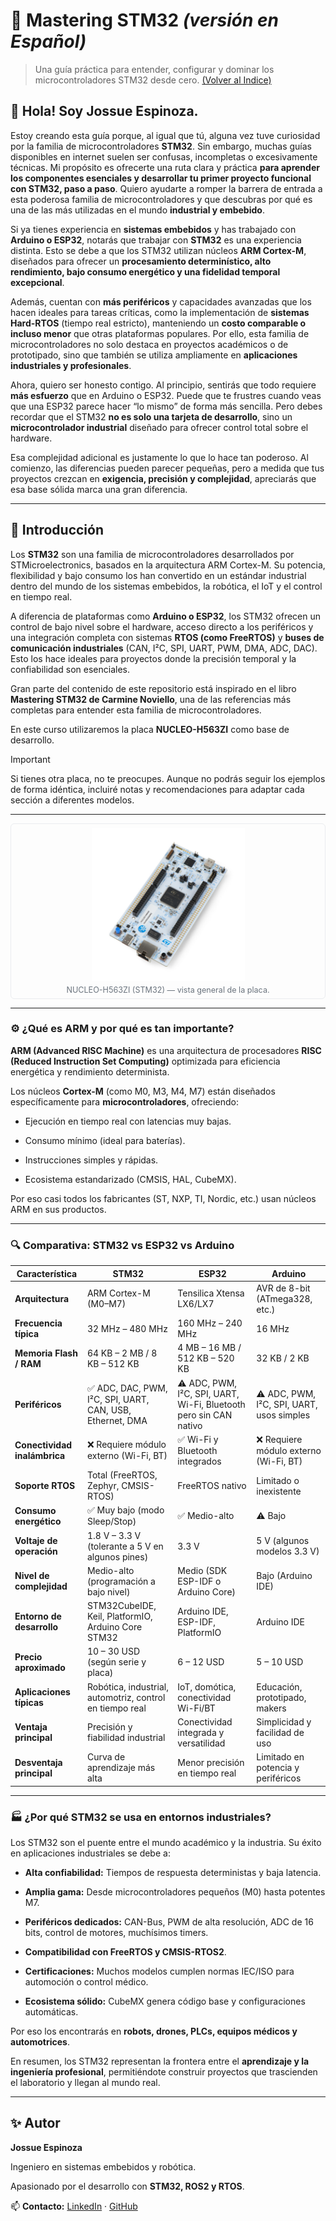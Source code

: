 # 🧠 Mastering STM32 *(versión en Español)*
> Una guía práctica para entender, configurar y dominar los microcontroladores STM32 desde cero.
[(Volver al Indice)](https://github.com/JossueE/Mastering-STM32/tree/main?tab=readme-ov-file#%C3%ADndice)

## 👋 Hola! Soy Jossue Espinoza.

Estoy creando esta guía porque, al igual que tú, alguna vez tuve curiosidad por la familia de microcontroladores **STM32**. Sin embargo, muchas guías disponibles en internet suelen ser confusas, incompletas o excesivamente técnicas. Mi propósito es ofrecerte una ruta clara y práctica **para aprender los componentes esenciales y desarrollar tu primer proyecto funcional con STM32, paso a paso**. Quiero ayudarte a romper la barrera de entrada a esta poderosa familia de microcontroladores y que descubras por qué es una de las más utilizadas en el mundo **industrial y embebido**.

Si ya tienes experiencia en **sistemas embebidos** y has trabajado con **Arduino o ESP32**, notarás que trabajar con **STM32** es una experiencia distinta.
Esto se debe a que los STM32 utilizan núcleos **ARM Cortex-M**, diseñados para ofrecer un **procesamiento determinístico, alto rendimiento, bajo consumo energético y una fidelidad temporal excepcional**.

Además, cuentan con **más periféricos** y capacidades avanzadas que los hacen ideales para tareas críticas, como la implementación de **sistemas Hard-RTOS** (tiempo real estricto), manteniendo un **costo comparable o incluso menor** que otras plataformas populares.
Por ello, esta familia de microcontroladores no solo destaca en proyectos académicos o de prototipado, sino que también se utiliza ampliamente en **aplicaciones industriales y profesionales**.

Ahora, quiero ser honesto contigo. Al principio, sentirás que todo requiere **más esfuerzo** que en Arduino o ESP32.
Puede que te frustres cuando veas que una ESP32 parece hacer “lo mismo” de forma más sencilla.
Pero debes recordar que el STM32 **no es solo una tarjeta de desarrollo**, sino un **microcontrolador industrial** diseñado para ofrecer control total sobre el hardware.

Esa complejidad adicional es justamente lo que lo hace tan poderoso.
Al comienzo, las diferencias pueden parecer pequeñas, pero a medida que tus proyectos crezcan en **exigencia, precisión y complejidad**, apreciarás que esa base sólida marca una gran diferencia. 

---

## 📘 Introducción 

Los **STM32** son una familia de microcontroladores desarrollados por STMicroelectronics, basados en la arquitectura ARM Cortex-M.
Su potencia, flexibilidad y bajo consumo los han convertido en un estándar industrial dentro del mundo de los sistemas embebidos, la robótica, el IoT y el control en tiempo real.

A diferencia de plataformas como **Arduino o ESP32**, los STM32 ofrecen un control de bajo nivel sobre el hardware, acceso directo a los periféricos y una integración completa con sistemas **RTOS (como FreeRTOS)** y **buses de comunicación industriales** (CAN, I²C, SPI, UART, PWM, DMA, ADC, DAC).
Esto los hace ideales para proyectos donde la precisión temporal y la confiabilidad son esenciales.

Gran parte del contenido de este repositorio está inspirado en el libro **Mastering STM32 de Carmine Noviello**, una de las referencias más completas para entender esta familia de microcontroladores.

En este curso utilizaremos la placa **NUCLEO-H563ZI** como base de desarrollo.

> [!IMPORTANT]
> Si tienes otra placa, no te preocupes. Aunque no podrás seguir los ejemplos de forma idéntica, incluiré notas y recomendaciones para adaptar cada sección a diferentes modelos.

---

<figure style="margin:0; text-align:center; border:1px solid #eaecef; padding:6px; border-radius:6px;">
  <img src="../../Images/Introduction/NUCLEO-H563ZI.jpg"
       alt="Placa NUCLEO-H563ZI"
       style="max-width:50%; height:auto;" />
  <figcaption style="font-size:0.9em; color:#6a737d; margin-top:4px;">
    NUCLEO-H563ZI (STM32) — vista general de la placa.
  </figcaption>
</figure>

---
### ⚙️ ¿Qué es ARM y por qué es tan importante?

**ARM (Advanced RISC Machine)** es una arquitectura de procesadores **RISC (Reduced Instruction Set Computing)** optimizada para eficiencia energética y rendimiento determinista. 

Los núcleos **Cortex-M** (como M0, M3, M4, M7) están diseñados específicamente para **microcontroladores**, ofreciendo:

- Ejecución en tiempo real con latencias muy bajas.

- Consumo mínimo (ideal para baterías).

- Instrucciones simples y rápidas.

- Ecosistema estandarizado (CMSIS, HAL, CubeMX).

Por eso casi todos los fabricantes (ST, NXP, TI, Nordic, etc.) usan núcleos ARM en sus productos.


---
### 🔍 Comparativa: STM32 vs ESP32 vs Arduino

| Característica | STM32 | ESP32 | Arduino |
|-----------------|--------|--------|----------|
| **Arquitectura** | ARM Cortex-M (M0–M7) | Tensilica Xtensa LX6/LX7 | AVR de 8-bit (ATmega328, etc.) |
| **Frecuencia típica** | 32 MHz – 480 MHz | 160 MHz – 240 MHz | 16 MHz |
| **Memoria Flash / RAM** | 64 KB – 2 MB / 8 KB – 512 KB | 4 MB – 16 MB / 512 KB – 520 KB | 32 KB / 2 KB |
| **Periféricos** | ✅ ADC, DAC, PWM, I²C, SPI, UART, CAN, USB, Ethernet, DMA | ⚠️ ADC, PWM, I²C, SPI, UART, Wi-Fi, Bluetooth pero sin CAN nativo | ⚠️ ADC, PWM, I²C, SPI, UART, usos simples|
| **Conectividad inalámbrica** | ❌ Requiere módulo externo (Wi-Fi, BT) | ✅ Wi-Fi y Bluetooth integrados | ❌ Requiere módulo externo (Wi-Fi, BT)  |
| **Soporte RTOS** | Total (FreeRTOS, Zephyr, CMSIS-RTOS) | FreeRTOS nativo | Limitado o inexistente |
| **Consumo energético** | ✅ Muy bajo (modo Sleep/Stop) | ✅ Medio-alto | ⚠️ Bajo |
| **Voltaje de operación** | 1.8 V – 3.3 V (tolerante a 5 V en algunos pines) | 3.3 V | 5 V (algunos modelos 3.3 V) |
| **Nivel de complejidad** | Medio-alto (programación a bajo nivel) | Medio (SDK ESP-IDF o Arduino Core) | Bajo (Arduino IDE) |
| **Entorno de desarrollo** | STM32CubeIDE, Keil, PlatformIO, Arduino Core STM32 | Arduino IDE, ESP-IDF, PlatformIO | Arduino IDE |
| **Precio aproximado** | 10 – 30 USD (según serie y placa) | 6 – 12 USD | 5 – 10 USD |
| **Aplicaciones típicas** | Robótica, industrial, automotriz, control en tiempo real | IoT, domótica, conectividad Wi-Fi/BT | Educación, prototipado, makers |
| **Ventaja principal** | Precisión y fiabilidad industrial | Conectividad integrada y versatilidad | Simplicidad y facilidad de uso |
| **Desventaja principal** | Curva de aprendizaje más alta | Menor precisión en tiempo real | Limitado en potencia y periféricos |

---
### 🏭 ¿Por qué STM32 se usa en entornos industriales?

Los STM32 son el puente entre el mundo académico y la industria.
Su éxito en aplicaciones industriales se debe a:

- **Alta confiabilidad:** Tiempos de respuesta deterministas y baja latencia.

- **Amplia gama:** Desde microcontroladores pequeños (M0) hasta potentes M7.

- **Periféricos dedicados:** CAN-Bus, PWM de alta resolución, ADC de 16 bits, control de motores, muchísimos timers.

- **Compatibilidad con FreeRTOS y CMSIS-RTOS2**.

- **Certificaciones:** Muchos modelos cumplen normas IEC/ISO para automoción o control médico.

- **Ecosistema sólido:** CubeMX genera código base y configuraciones automáticas.

Por eso los encontrarás en **robots, drones, PLCs, equipos médicos y automotrices**. 

En resumen, los STM32 representan la frontera entre el **aprendizaje y la ingeniería profesional**, permitiéndote construir proyectos que trascienden el laboratorio y llegan al mundo real.

---

## ✨ Autor

**Jossue Espinoza**

Ingeniero en sistemas embebidos y robótica.

Apasionado por el desarrollo con **STM32, ROS2 y RTOS**.

📫 **Contacto:** [LinkedIn](https://www.linkedin.com/in/jossuee/) · [GitHub](https://github.com/JossueE)
